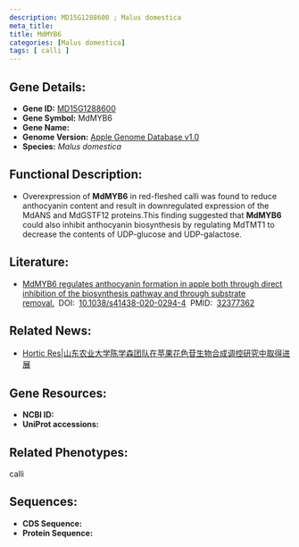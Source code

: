 ```yaml
---
description: MD15G1288600 ; Malus domestica
meta_title:
title: MdMYB6
categories: [Malus domestica]
tags: [ calli ]
---
```


## Gene Details:
- **Gene ID:**	[MD15G1288600]()
- **Gene Symbol:** MdMYB6
- **Gene Name:** 
- **Genome Version:** [Apple Genome Database v1.0]()
- **Species:** *Malus domestica*

## Functional Description:
   - Overexpression of **MdMYB6** in red-fleshed calli was found to reduce anthocyanin content and result in downregulated expression of the MdANS and MdGSTF12 proteins.This finding suggested that **MdMYB6** could also inhibit anthocyanin biosynthesis by regulating MdTMT1 to decrease the contents of UDP-glucose and UDP-galactose.

## Literature:
   - [MdMYB6 regulates anthocyanin formation in apple both through direct inhibition of the biosynthesis pathway and through substrate removal.]( https://www.nature.com/articles/s41438-020-0294-4)&nbsp;&nbsp;DOI:&nbsp;&nbsp;[10.1038/s41438-020-0294-4](https://www.nature.com/articles/s41438-020-0294-4)&nbsp;&nbsp;PMID:&nbsp;&nbsp;[32377362](https://pubmed.ncbi.nlm.nih.gov/32377362/)

## Related News:
   - [Hortic Res|山东农业大学陈学森团队在苹果花色苷生物合成调控研究中取得进展](https://mp.weixin.qq.com/s?__biz=Mzg3MDEwNDEyMg==&mid=2247488236&idx=5&sn=1686037758c564e03700197bcda13da7&chksm=ce93bfb9f9e436af82a3e9a3a75b320ec6736d7e81b924c17ea640c913181adf8149f8c91da0&scene=27#wechat_redirect)

## Gene Resources:
- **NCBI ID:** [](https://www.ncbi.nlm.nih.gov/gene/?term=)
- **UniProt accessions:** [](https://www.uniprot.org/uniprotkb//entry)

## Related Phenotypes:
calli

## Sequences:
- **CDS Sequence:**
- **Protein Sequence:**
